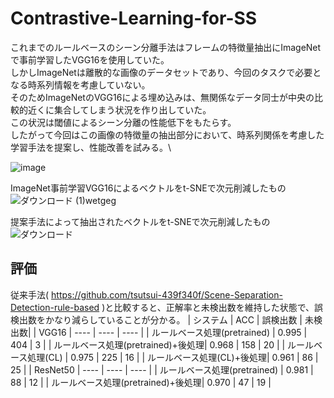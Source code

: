 # Contrastive-Learning-for-SS

これまでのルールベースのシーン分離手法はフレームの特徴量抽出にImageNetで事前学習したVGG16を使用していた。\
しかしImageNetは離散的な画像のデータセットであり、今回のタスクで必要となる時系列情報を考慮していない。\
そのためImageNetのVGG16による埋め込みは、無関係なデータ同士が中央の比較的近くに集合してしまう状況を作り出していた。\
この状況は閾値によるシーン分離の性能低下をもたらす。\
したがって今回はこの画像の特徴量の抽出部分において、時系列関係を考慮した学習手法を提案し、性能改善を試みる。\

![image](https://user-images.githubusercontent.com/55880071/185697419-ea60684d-a4cf-4471-9bba-038b0eb9091d.png)

ImageNet事前学習VGG16によるベクトルをt-SNEで次元削減したもの\
![ダウンロード (1)wetgeg](https://user-images.githubusercontent.com/55880071/185693909-de696ed7-fb00-42ae-b82e-4cb6eb4c1915.png)

提案手法によって抽出されたベクトルをt-SNEで次元削減したもの
![ダウンロード](https://user-images.githubusercontent.com/55880071/185745671-3aa24bb8-3242-461f-8bd2-0c95a11bd02d.png)

## 評価
従来手法( https://github.com/tsutsui-439f340f/Scene-Separation-Detection-rule-based )と比較すると、正解率と未検出数を維持した状態で、誤検出数をかなり減らしていることが分かる。
|  システム  |  ACC  | 誤検出数 | 未検出数|
| VGG16 | ---- | ---- | ---- |
| ルールベース処理(pretrained)  | 0.995 | 404 | 3 |
| ルールベース処理(pretrained)+後処理| 0.968 | 158 | 20 |
| ルールベース処理(CL)  | 0.975 | 225 | 16 |
| ルールベース処理(CL)+後処理| 0.961 | 86 | 25 |
| ResNet50 | ---- | ---- | ---- |
| ルールベース処理(pretrained)  | 0.981 | 88 | 12 |
| ルールベース処理(pretrained)+後処理| 0.970 | 47 | 19 |

